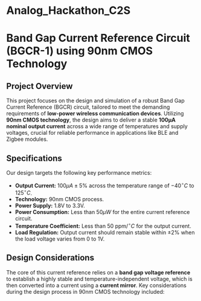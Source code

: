 # Analog_Hackathon_C2S
# Band Gap Current Reference Circuit (BGCR-1) using 90nm CMOS Technology

## Project Overview

This project focuses on the design and simulation of a robust Band Gap Current Reference (BGCR) circuit, tailored to meet the demanding requirements of **low-power wireless communication devices**. Utilizing **90nm CMOS technology**, the design aims to deliver a stable **100µA nominal output current** across a wide range of temperatures and supply voltages, crucial for reliable performance in applications like BLE and Zigbee modules.

## Specifications

Our design targets the following key performance metrics:

* **Output Current:** $100 \mu A \pm 5\%$ across the temperature range of $-40^\circ C$ to $125^\circ C$.
* **Technology:** 90nm CMOS process.
* **Power Supply:** 1.8V to 3.3V.
* **Power Consumption:** Less than $50 \mu W$ for the entire current reference circuit.
* **Temperature Coefficient:** Less than $50 \text{ ppm}/^\circ C$ for the output current.
* **Load Regulation:** Output current should remain stable within $\pm 2\%$ when the load voltage varies from 0 to 1V.

## Design Considerations

The core of this current reference relies on a **band gap voltage reference** to establish a highly stable and temperature-independent voltage, which is then converted into a current using a **current mirror**. Key considerations during the design process in 90nm CMOS technology included:

